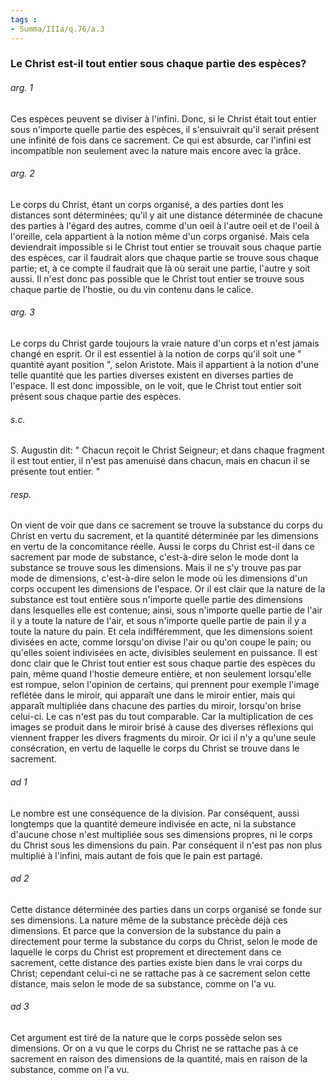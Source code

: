 ```yaml
---
tags : 
- Summa/IIIa/q.76/a.3
---
```


### Le Christ est-il tout entier sous chaque partie des espèces?

###### arg. 1
Ces espèces peuvent se diviser à l'infini. Donc, si le Christ était tout entier sous n'importe quelle partie des espèces, il s'ensuivrait qu'il serait présent une infinité de fois dans ce sacrement. Ce qui est absurde, car l'infini est incompatible non seulement avec la nature mais encore avec la grâce. 

###### arg. 2
Le corps du Christ, étant un corps organisé, a des parties dont les distances sont déterminées; qu'il y ait une distance déterminée de chacune des parties à l'égard des autres, comme d'un oeil à l'autre oeil et de l'oeil à l'oreille, cela appartient à la notion même d'un corps organisé. Mais cela deviendrait impossible si le Christ tout entier se trouvait sous chaque partie des espèces, car il faudrait alors que chaque partie se trouve sous chaque partie; et, à ce compte il faudrait que là où serait une partie, l'autre y soit aussi. Il n'est donc pas possible que le Christ tout entier se trouve sous chaque partie de l'hostie, ou du vin contenu dans le calice. 

###### arg. 3
Le corps du Christ garde toujours la vraie nature d'un corps et n'est jamais changé en esprit. Or il est essentiel à la notion de corps qu'il soit une " quantité ayant position ", selon Aristote. Mais il appartient à la notion d'une telle quantité que les parties diverses existent en diverses parties de l'espace. Il est donc impossible, on le voit, que le Christ tout entier soit présent sous chaque partie des espèces. 

###### s.c.
S. Augustin dit: " Chacun reçoit le Christ Seigneur; et dans chaque fragment il est tout entier, il n'est pas amenuisé dans chacun, mais en chacun il se présente tout entier. " 

###### resp.
On vient de voir que dans ce sacrement se trouve la substance du corps du Christ en vertu du sacrement, et la quantité déterminée par les dimensions en vertu de la concomitance réelle. Aussi le corps du Christ est-il dans ce sacrement par mode de substance, c'est-à-dire selon le mode dont la substance se trouve sous les dimensions. Mais il ne s'y trouve pas par mode de dimensions, c'est-à-dire selon le mode où les dimensions d'un corps occupent les dimensions de l'espace. Or il est clair que la nature de la substance est tout entière sous n'importe quelle partie des dimensions dans lesquelles elle est contenue; ainsi, sous n'importe quelle partie de l'air il y a toute la nature de l'air, et sous n'importe quelle partie de pain il y a toute la nature du pain. Et cela indifféremment, que les dimensions soient divisées en acte, comme lorsqu'on divise l'air ou qu'on coupe le pain; ou qu'elles soient indivisées en acte, divisibles seulement en puissance. Il est donc clair que le Christ tout entier est sous chaque partie des espèces du pain, même quand l'hostie demeure entière, et non seulement lorsqu'elle est rompue, selon l'opinion de certains, qui prennent pour exemple l'image reflétée dans le miroir, qui apparaît une dans le miroir entier, mais qui apparaît multipliée dans chacune des parties du miroir, lorsqu'on brise celui-ci. Le cas n'est pas du tout comparable. Car la multiplication de ces images se produit dans le miroir brisé à cause des diverses réflexions qui viennent frapper les divers fragments du miroir. Or ici il n'y a qu'une seule consécration, en vertu de laquelle le corps du Christ se trouve dans le sacrement. 

###### ad 1
Le nombre est une conséquence de la division. Par conséquent, aussi longtemps que la quantité demeure indivisée en acte, ni la substance d'aucune chose n'est multipliée sous ses dimensions propres, ni le corps du Christ sous les dimensions du pain. Par conséquent il n'est pas non plus multiplié à l'infini, mais autant de fois que le pain est partagé. 

###### ad 2
Cette distance déterminée des parties dans un corps organisé se fonde sur ses dimensions. La nature même de la substance précède déjà ces dimensions. Et parce que la conversion de la substance du pain a directement pour terme la substance du corps du Christ, selon le mode de laquelle le corps du Christ est proprement et directement dans ce sacrement, cette distance des parties existe bien dans le vrai corps du Christ; cependant celui-ci ne se rattache pas à ce sacrement selon cette distance, mais selon le mode de sa substance, comme on l'a vu. 

###### ad 3
Cet argument est tiré de la nature que le corps possède selon ses dimensions. Or on a vu que le corps du Christ ne se rattache pas à ce sacrement en raison des dimensions de la quantité, mais en raison de la substance, comme on l'a vu. 

